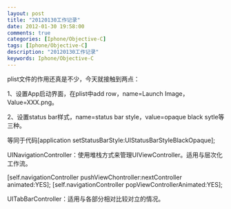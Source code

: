 ```yaml
---
layout: post
title: "20120130工作记录"
date: 2012-01-30 19:58:00 
comments: true
categories: [Iphone/Objective-C]
tags: [Iphone/Objective-C]
description: "20120130工作记录"
keywords: Iphone/Objective-C
---
```



 
  plist文件的作用还真是不少，今天就接触到两点：
 
 
  1、设置App启动界面，在plist中add row，name=Launch Image，Value=XXX.png。
 
 
  2、设置status bar样式，name=status bar style，value=opaque black sytle等三种。
 
 
  等同于代码[application setStatusBarStyle:UIStatusBarStyleBlackOpaque];
 
 
  UINavigationController：使用堆栈方式来管理UIViewController。适用与层次化工作流。
 
 
 
 [self.navigationController pushViewChontroller:nextController animated:YES];
[self.navigationController popViewControllerAnimated:YES];
 
  
   UITabBarController：适用与各部分相对比较对立的情况。
  
 


